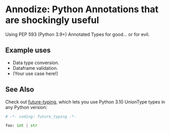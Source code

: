 # Annodize: Python Annotations that are shockingly useful

Using PEP 593 (Python 3.9+) Annotated Types for good... or for evil.

## Example uses

- Data type conversion.
- Dataframe validation.
- (Your use case here!)

## See Also

Check out [future-typing](https://github.com/PrettyWood/future-typing), which
lets you use Python 3.10 UnionType types in any Python version:

```python
# -*- coding: future_typing -*-

foo: int | str
```
